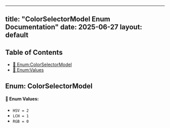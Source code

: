 <!-- Formatted by A³BS formatter.py -->
<!-- Generated by A³BS document.py -->
---
title: "ColorSelectorModel Enum Documentation"
date: 2025-06-27
layout: default
---

## Table of Contents
- [🔧 Enum:ColorSelectorModel](#enum-colorselectormodel)
- [🔧 Enum:Values](#enum-values)
## Enum: ColorSelectorModel
#### 📝 Enum Values:
<a name="enum-values"></a>
  - `HSV = 2`
  - `LCH = 1`
  - `RGB = 0`